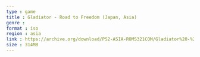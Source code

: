 ```yaml
---
type : game
title : Gladiator - Road to Freedom (Japan, Asia)
genre : 
format : iso
region : asia
link : https://archive.org/download/PS2-ASIA-ROMS321COM/Gladiator%20-%20Road%20to%20Freedom%20%28Japan%2C%20Asia%29.7z
size : 314MB
---
```

